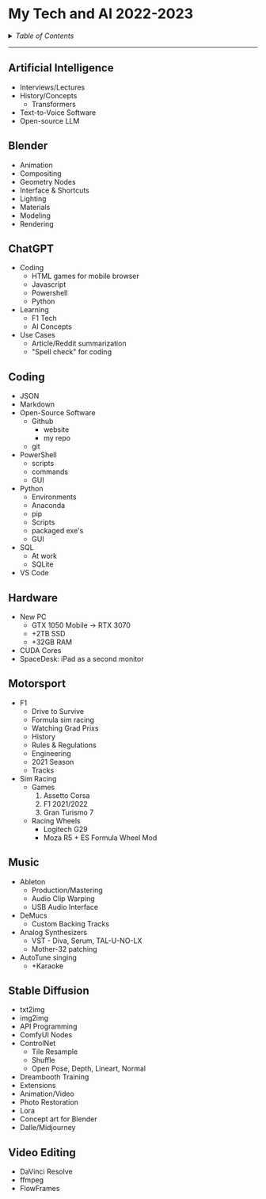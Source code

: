 # **My Tech and AI 2022-2023**

<details>
  <summary>
    <em>Table of Contents</em>
</summary>

- [**My Tech and AI 2022-2023**](#my-tech-and-ai-2022-2023)
  - [**Artificial Intelligence**](#artificial-intelligence)
  - [**Blender**](#blender)
  - [**ChatGPT**](#chatgpt)
  - [**Coding**](#coding)
  - [**Hardware**](#hardware)
  - [**Motorsport**](#motorsport)
  - [**Music**](#music)
  - [**Stable Diffusion**](#stable-diffusion)
  - [**Video Editing**](#video-editing)
</details>

---

## **Artificial Intelligence**
* Interviews/Lectures
* History/Concepts
  * Transformers
* Text-to-Voice Software
* Open-source LLM

## **Blender**
* Animation
* Compositing
* Geometry Nodes
* Interface & Shortcuts
* Lighting
* Materials
* Modeling
* Rendering

## **ChatGPT**
* Coding
  * HTML games for mobile browser
  * Javascript
  * Powershell
  * Python
* Learning
  * F1 Tech
  * AI Concepts
* Use Cases
  * Article/Reddit summarization
  * "Spell check" for coding

## **Coding**
* JSON
* Markdown
* Open-Source Software
  * Github
    * website
    * my repo
  * git
* PowerShell
  * scripts
  * commands
  * GUI
* Python
  * Environments
  * Anaconda
  * pip
  * Scripts
  * packaged exe's
  * GUI
* SQL
  * At work
  * SQLite
* VS Code

## **Hardware**
* New PC
  * GTX 1050 Mobile -> RTX 3070
  * +2TB SSD
  * +32GB RAM
* CUDA Cores
* SpaceDesk: iPad as a second monitor

## **Motorsport**
 * F1
   * Drive to Survive
   * Formula sim racing
   * Watching Grad Prixs
   * History
   * Rules & Regulations
   * Engineering
   * 2021 Season
   * Tracks
 * Sim Racing
   * Games
     1. Assetto Corsa
     2. F1 2021/2022
     3. Gran Turismo 7
   * Racing Wheels
     * Logitech G29
     * Moza R5 + ES Formula Wheel Mod

## **Music**
* Ableton
  * Production/Mastering
  * Audio Clip Warping
  * USB Audio Interface
* DeMucs
  * Custom Backing Tracks
* Analog Synthesizers
  * VST - Diva, Serum, TAL-U-NO-LX
  * Mother-32 patching
* AutoTune singing
  * +Karaoke

## **Stable Diffusion**
* txt2img
* img2img
* API Programming
* ComfyUI Nodes
* ControlNet
  * Tile Resample
  * Shuffle
  * Open Pose, Depth, Lineart, Normal
* Dreambooth Training
* Extensions
* Animation/Video
* Photo Restoration
* Lora
* Concept art for Blender
* Dalle/Midjourney

## **Video Editing**
* DaVinci Resolve
* ffmpeg
* FlowFrames
